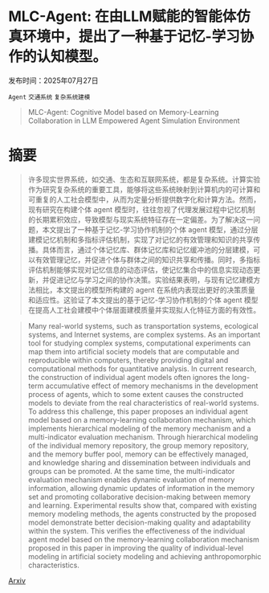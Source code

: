 # MLC-Agent: 在由LLM赋能的智能体仿真环境中，提出了一种基于记忆-学习协作的认知模型。

发布时间：2025年07月27日

`Agent` `交通系统` `复杂系统建模`

> MLC-Agent: Cognitive Model based on Memory-Learning Collaboration in LLM Empowered Agent Simulation Environment

# 摘要

> 许多现实世界系统，如交通、生态和互联网系统，都是复杂系统。计算实验作为研究复杂系统的重要工具，能够将这些系统映射到计算机内的可计算和可重复的人工社会模型中，从而为定量分析提供数字化和计算方法。然而，现有研究在构建个体 agent 模型时，往往忽视了代理发展过程中记忆机制的长期累积效应，导致模型与现实系统特征存在一定偏差。为了解决这一问题，本文提出了一种基于记忆-学习协作机制的个体 agent 模型，通过分层建模记忆机制和多指标评估机制，实现了对记忆的有效管理和知识的共享传播。具体而言，通过个体记忆库、群体记忆库和记忆缓冲池的分层建模，可以有效管理记忆，并促进个体与群体之间的知识共享和传播。同时，多指标评估机制能够实现对记忆信息的动态评估，使记忆集合中的信息实现动态更新，并促进记忆与学习之间的协作决策。实验结果表明，与现有记忆建模方法相比，本文提出的模型所构建的 agent 在系统内表现出更好的决策质量和适应性。这验证了本文提出的基于记忆-学习协作机制的个体 agent 模型在提高人工社会建模中个体层面建模质量并实现拟人化特征方面的有效性。

> Many real-world systems, such as transportation systems, ecological systems, and Internet systems, are complex systems. As an important tool for studying complex systems, computational experiments can map them into artificial society models that are computable and reproducible within computers, thereby providing digital and computational methods for quantitative analysis. In current research, the construction of individual agent models often ignores the long-term accumulative effect of memory mechanisms in the development process of agents, which to some extent causes the constructed models to deviate from the real characteristics of real-world systems. To address this challenge, this paper proposes an individual agent model based on a memory-learning collaboration mechanism, which implements hierarchical modeling of the memory mechanism and a multi-indicator evaluation mechanism. Through hierarchical modeling of the individual memory repository, the group memory repository, and the memory buffer pool, memory can be effectively managed, and knowledge sharing and dissemination between individuals and groups can be promoted. At the same time, the multi-indicator evaluation mechanism enables dynamic evaluation of memory information, allowing dynamic updates of information in the memory set and promoting collaborative decision-making between memory and learning. Experimental results show that, compared with existing memory modeling methods, the agents constructed by the proposed model demonstrate better decision-making quality and adaptability within the system. This verifies the effectiveness of the individual agent model based on the memory-learning collaboration mechanism proposed in this paper in improving the quality of individual-level modeling in artificial society modeling and achieving anthropomorphic characteristics.

[Arxiv](https://arxiv.org/abs/2507.20215)